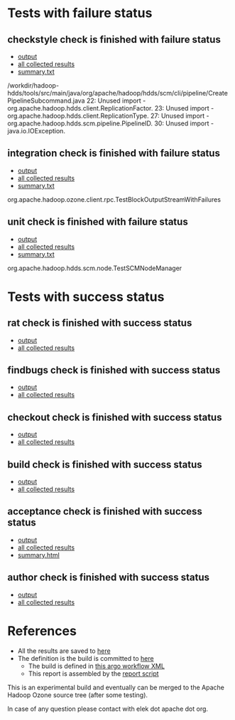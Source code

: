 # Tests with failure status

## checkstyle check is finished with failure status

   * [output](https://raw.githubusercontent.com/elek/ozone-ci/master/pr/pr-hdds-2089-788h6/checkstyle/output.log)
   * [all collected results](https://github.com/elek/ozone-ci/tree/master/pr/pr-hdds-2089-788h6/checkstyle)
   * [summary.txt](https://github.com/elek/ozone-ci/tree/master/pr/pr-hdds-2089-788h6/checkstyle/summary.txt)

/workdir/hadoop-hdds/tools/src/main/java/org/apache/hadoop/hdds/scm/cli/pipeline/CreatePipelineSubcommand.java
 22: Unused import - org.apache.hadoop.hdds.client.ReplicationFactor.
 23: Unused import - org.apache.hadoop.hdds.client.ReplicationType.
 27: Unused import - org.apache.hadoop.hdds.scm.pipeline.PipelineID.
 30: Unused import - java.io.IOException.

## integration check is finished with failure status

   * [output](https://raw.githubusercontent.com/elek/ozone-ci/master/pr/pr-hdds-2089-788h6/integration/output.log)
   * [all collected results](https://github.com/elek/ozone-ci/tree/master/pr/pr-hdds-2089-788h6/integration)
   * [summary.txt](https://github.com/elek/ozone-ci/tree/master/pr/pr-hdds-2089-788h6/integration/summary.txt)

org.apache.hadoop.ozone.client.rpc.TestBlockOutputStreamWithFailures

## unit check is finished with failure status

   * [output](https://raw.githubusercontent.com/elek/ozone-ci/master/pr/pr-hdds-2089-788h6/unit/output.log)
   * [all collected results](https://github.com/elek/ozone-ci/tree/master/pr/pr-hdds-2089-788h6/unit)
   * [summary.txt](https://github.com/elek/ozone-ci/tree/master/pr/pr-hdds-2089-788h6/unit/summary.txt)

org.apache.hadoop.hdds.scm.node.TestSCMNodeManager


# Tests with success status

## rat check is finished with success status

   * [output](https://raw.githubusercontent.com/elek/ozone-ci/master/pr/pr-hdds-2089-788h6/rat/output.log)
   * [all collected results](https://github.com/elek/ozone-ci/tree/master/pr/pr-hdds-2089-788h6/rat)


## findbugs check is finished with success status

   * [output](https://raw.githubusercontent.com/elek/ozone-ci/master/pr/pr-hdds-2089-788h6/findbugs/output.log)
   * [all collected results](https://github.com/elek/ozone-ci/tree/master/pr/pr-hdds-2089-788h6/findbugs)


## checkout check is finished with success status

   * [output](https://raw.githubusercontent.com/elek/ozone-ci/master/pr/pr-hdds-2089-788h6/checkout/output.log)
   * [all collected results](https://github.com/elek/ozone-ci/tree/master/pr/pr-hdds-2089-788h6/checkout)


## build check is finished with success status

   * [output](https://raw.githubusercontent.com/elek/ozone-ci/master/pr/pr-hdds-2089-788h6/build/output.log)
   * [all collected results](https://github.com/elek/ozone-ci/tree/master/pr/pr-hdds-2089-788h6/build)


## acceptance check is finished with success status

   * [output](https://raw.githubusercontent.com/elek/ozone-ci/master/pr/pr-hdds-2089-788h6/acceptance/output.log)
   * [all collected results](https://github.com/elek/ozone-ci/tree/master/pr/pr-hdds-2089-788h6/acceptance)
   * [summary.html](https://elek.github.io/ozone-ci/pr/pr-hdds-2089-788h6/acceptance/summary.html)


## author check is finished with success status

   * [output](https://raw.githubusercontent.com/elek/ozone-ci/master/pr/pr-hdds-2089-788h6/author/output.log)
   * [all collected results](https://github.com/elek/ozone-ci/tree/master/pr/pr-hdds-2089-788h6/author)




# References

 * All the results are saved to [here](https://github.com/elek/ozone-ci/tree/master/pr/pr-hdds-2089-788h6/)
 * The definition is the build is committed to [here](https://github.com/elek/argo-ozone)
    * The build is defined in [this argo workflow XML](https://github.com/elek/argo-ozone/blob/master/ozone-build.yaml)
    * This report is assembled by the [report script](https://github.com/elek/argo-ozone/blob/master/scripts/report.sh)

This is an experimental build and eventually can be merged to the Apache Hadoop Ozone source tree (after some testing).

In case of any question please contact with elek dot apache dot org.
